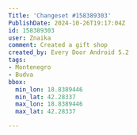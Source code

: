 ```yaml
---
Title: 'Changeset #158389303'
PublishDate: 2024-10-26T19:17:04Z
id: 158389303
user: Znaika
comment: Created a gift shop
created_by: Every Door Android 5.2
tags:
- Montenegro
- Budva
bbox:
  min_lon: 18.8389446
  min_lat: 42.28337
  max_lon: 18.8389446
  max_lat: 42.28337

---
```

